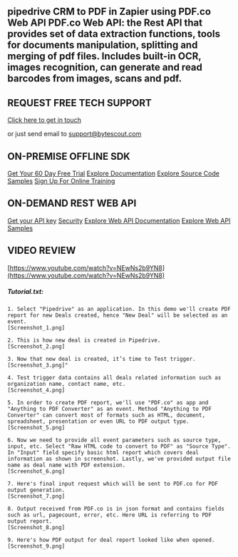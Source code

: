 ## pipedrive CRM to PDF in Zapier using PDF.co Web API PDF.co Web API: the Rest API that provides set of data extraction functions, tools for documents manipulation, splitting and merging of pdf files. Includes built-in OCR, images recognition, can generate and read barcodes from images, scans and pdf.

## REQUEST FREE TECH SUPPORT

[Click here to get in touch](https://bytescout.zendesk.com/hc/en-us/requests/new?subject=PDF.co%20Web%20API%20Question)

or just send email to [support@bytescout.com](mailto:support@bytescout.com?subject=PDF.co%20Web%20API%20Question) 

## ON-PREMISE OFFLINE SDK 

[Get Your 60 Day Free Trial](https://bytescout.com/download/web-installer?utm_source=github-readme)
[Explore Documentation](https://bytescout.com/documentation/index.html?utm_source=github-readme)
[Explore Source Code Samples](https://github.com/bytescout/ByteScout-SDK-SourceCode/)
[Sign Up For Online Training](https://academy.bytescout.com/)


## ON-DEMAND REST WEB API

[Get your API key](https://app.pdf.co/signup?utm_source=github-readme)
[Security](https://pdf.co/security)
[Explore Web API Documentation](https://apidocs.pdf.co?utm_source=github-readme)
[Explore Web API Samples](https://github.com/bytescout/ByteScout-SDK-SourceCode/tree/master/PDF.co%20Web%20API)

## VIDEO REVIEW

[https://www.youtube.com/watch?v=NEwNs2b9YN8](https://www.youtube.com/watch?v=NEwNs2b9YN8)




<!-- code block begin -->

##### **Tutorial.txt:**
    
```
1. Select "Pipedrive" as an application. In this demo we'll create PDF report for new Deals created, hence "New Deal" will be selected as an event.
[Screenshot_1.png]

2. This is how new deal is created in Pipedrive.
[Screenshot_2.png]

3. Now that new deal is created, it’s time to Test trigger.
[Screenshot_3.png]"

4. Test trigger data contains all deals related information such as organization name, contact name, etc. 
[Screenshot_4.png]

5. In order to create PDF report, we'll use "PDF.co" as app and "Anything to PDF Converter" as an event. Method "Anything to PDF Converter" can convert most of formats such as HTML, document, spreadsheet, presentation or even URL to PDF output type. 
[Screenshot_5.png]

6. Now we need to provide all event parameters such as source type, input, etc. Select "Raw HTML code to convert to PDF" as "Source Type". In "Input" field specify basic html report which covers deal information as shown in screenshot. Lastly, we've provided output file name as deal name with PDF extension.
[Screenshot_6.png]

7. Here's final input request which will be sent to PDF.co for PDF output generation.
[Screenshot_7.png]

8. Output received from PDF.co is in json format and contains fields such as url, pagecount, error, etc. Here URL is referring to PDF output report.
[Screenshot_8.png]

9. Here's how PDF output for deal report looked like when opened.
[Screenshot_9.png]
```

<!-- code block end -->